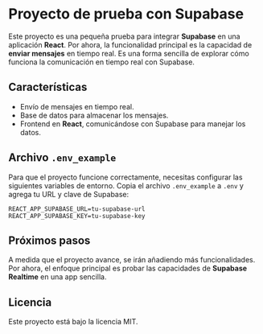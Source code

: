 
# Proyecto de prueba con Supabase

Este proyecto es una pequeña prueba para integrar **Supabase** en una aplicación **React**. Por ahora, la funcionalidad principal es la capacidad de **enviar mensajes** en tiempo real. Es una forma sencilla de explorar cómo funciona la comunicación en tiempo real con Supabase.

## Características

- Envío de mensajes en tiempo real.
- Base de datos para almacenar los mensajes.
- Frontend en **React**, comunicándose con Supabase para manejar los datos.

## Archivo `.env_example`

Para que el proyecto funcione correctamente, necesitas configurar las siguientes variables de entorno. Copia el archivo `.env_example` a `.env` y agrega tu URL y clave de Supabase:

```
REACT_APP_SUPABASE_URL=tu-supabase-url
REACT_APP_SUPABASE_KEY=tu-supabase-key
```

## Próximos pasos

A medida que el proyecto avance, se irán añadiendo más funcionalidades. Por ahora, el enfoque principal es probar las capacidades de **Supabase Realtime** en una app sencilla.

## Licencia

Este proyecto está bajo la licencia MIT.
